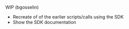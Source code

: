 WIP (bgosselin)

- Recreate of of the earlier scripts/calls using the SDK
- Show the SDK documentation